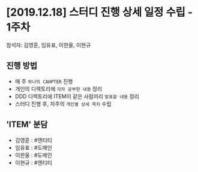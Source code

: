 # [2019.12.18] 스터디 진행 상세 일정 수립 - 1주차
참석자: 김영훈, 임유표, 이한울, 이현규

## 진행 방법
- 매 주 `하나의 CAHPTER` 진행
- 개인의 디렉토리에 `각자 공부한 내용` 정리
- DDD 디렉토리에 ITEM이 같은 사람끼리 `발표할 내용` 정리
- 스터디 진행 후, 차주의 `개인별 상세 목차` 수립

## 'ITEM' 분담
- 김영훈 : \#엔티티
- 임유표 : \#도메인
- 이한울 : \#도메인
- 이현규 : \#엔티티

